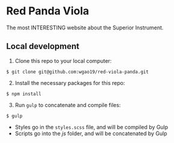 # Red Panda Viola

The most INTERESTING website about the Superior Instrument.

## Local development

1. Clone this repo to your local computer:
``` shell 
$ git clone git@github.com:wgao19/red-viola-panda.git
```
2. Install the necessary packages for this repo:
``` shell
$ npm install
```
3. Run `gulp` to concatenate and compile files:
``` shell
$ gulp
```

- Styles go in the `styles.scss` file, and will be compiled by Gulp
- Scripts go into the *js* folder, and will be concatenated by Gulp
